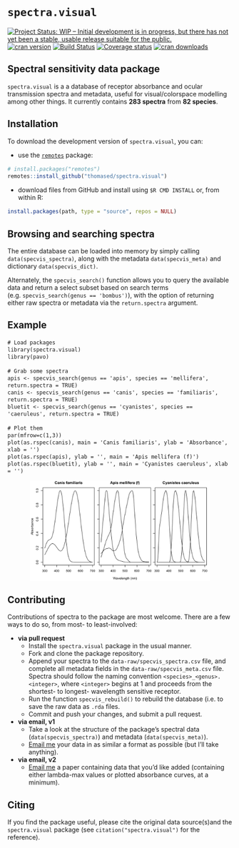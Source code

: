 
# `spectra.visual`

[![Project Status: WIP – Initial development is in progress, but there
has not yet been a stable, usable release suitable for the
public.](https://www.repostatus.org/badges/latest/wip.svg)](https://www.repostatus.org/#wip)
[![cran
version](https://www.r-pkg.org/badges/version-ago/spectra.visual)](https://cran.r-project.org/package=spectra.visual/)
[![Build
Status](https://travis-ci.org/thomased/spectra.visual.svg?branch=master)](https://travis-ci.org/thomased/spectra.visual/)
[![Coverage
status](https://codecov.io/gh/thomased/spectra.visual/branch/master/graph/badge.svg)](https://codecov.io/github/thomased/spectra.visual?branch=master)
[![cran
downloads](https://cranlogs.r-pkg.org/badges/grand-total/spectra.visual)](https://cran.r-project.org/package=spectra.visual/)

## Spectral sensitivity data package

`spectra.visual` is a a database of receptor absorbance and ocular
transmission spectra and metadata, useful for visual/colorspace
modelling among other things. It currently contains **283 spectra** from
**82 species**.

## Installation

To download the development version of `spectra.visual`, you can:

  - use the [`remotes`](https://github.com/r-lib/remotes) package:

<!-- end list -->

``` r
# install.packages("remotes")
remotes::install_github("thomased/spectra.visual")
```

  - download files from GitHub and install using `$R CMD INSTALL` or,
    from within R:

<!-- end list -->

``` r
install.packages(path, type = "source", repos = NULL)
```

## Browsing and searching spectra

The entire database can be loaded into memory by simply calling
`data(specvis_spectra)`, along with the metadata `data(specvis_meta)`
and dictionary `data(specvis_dict)`.

Alternately, the `specvis_search()` function allows you to query the
available data and return a select subset based on search terms
(e.g. `specvis_search(genus == 'bombus')`), with the option of
returning either raw spectra or metadata via the `return.spectra`
argument.

## Example

    # Load packages
    library(spectra.visual)
    library(pavo)
    
    # Grab some spectra
    apis <- specvis_search(genus == 'apis', species == 'mellifera', return.spectra = TRUE)
    canis <- specvis_search(genus == 'canis', species == 'familiaris', return.spectra = TRUE)
    bluetit <- specvis_search(genus == 'cyanistes', species == 'caeruleus', return.spectra = TRUE)
    
    # Plot them
    par(mfrow=c(1,3))
    plot(as.rspec(canis), main = 'Canis familiaris', ylab = 'Absorbance', xlab = '')
    plot(as.rspec(apis), ylab = '', main = 'Apis mellifera (f)')
    plot(as.rspec(bluetit), ylab = '', main = 'Cyanistes caeruleus', xlab = '')

<img src="READMEeg.png" title="Example spectra available in the package." alt="Example spectra available in the package." width="80%" style="display: block; margin: auto;" />

## Contributing

Contributions of spectra to the package are most welcome. There are a
few ways to do so, from most- to least-involved:

  - **via pull request**
      - Install the `spectra.visual` package in the usual manner.
      - Fork and clone the package repository.
      - Append your spectra to the `data-raw/specvis_spectra.csv` file,
        and complete all metadata fields in the
        `data-raw/specvis_meta.csv` file. Spectra should follow the
        naming convention `<species>_<genus>.<integer>`, where
        `<integer>` begins at 1 and proceeds from the shortest- to
        longest- wavelength sensitive receptor.
      - Run the function `specvis_rebuild()` to rebuild the database
        (i.e. to save the raw data as `.rda` files.
      - Commit and push your changes, and submit a pull request.
  - **via email, v1**
      - Take a look at the structure of the package’s spectral data
        (`data(specvis_spectra)`) and metadata (`data(specvis_meta)`).
      - [Email me](mailto:thomas.white@sydney.edu.au) your data in as
        similar a format as possible (but I’ll take anything).
  - **via email, v2**
      - [Email me](mailto:thomas.white@sydney.edu.au) a paper containing
        data that you’d like added (containing either lambda-max values
        or plotted absorbance curves, at a minimum).

## Citing

If you find the package useful, please cite the original data
source(s)and the `spectra.visual` package (see
`citation("spectra.visual")` for the reference).
